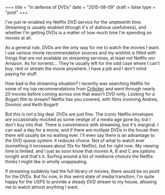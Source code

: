 +++
title = "In defense of DVDs"
date = "2015-08-09"
draft = false
type = "post"
+++

I've just re-enabled my Netflix DVD service for the umpteenth time. Streaming is usually
enabled (though it's of dubious usefulness), and whether I'm getting DVDs is a matter of how
much time I'm spending on movies at all.

As a general rule, DVDs are the only way for me to watch the movies I want. I use various movie
recommendation sources and my wishlist is filled with things that are not available on streaming
services, at least not Netflix nor Amazon. As for torrents... They're usually left for the odd case where
I can't buy, rent or stream the movie anywhere. I have a job and I don't mind paying for stuff.

How bad is the streaming situation? I recently was searching Netflix for some of my top
recommendations from [Criticker](http://criticker.com) and went through nearly 20 movies before
coming across one that wasn't DVD-only. Looking for a Bogart film to stream? Netflix has you
covered, with films involving Andrea, Dominic *and* Keith Bogart!

But this is not a big deal. DVDs are just fine. The iconic Netflix envelopes are occasionally
mocked as some vestige of a media age gone by, but I don't buy into that. There is convenience
with streaming, but it's marginal. I can wait a day for a movie, and if there are multiple DVDs
in the house then there will usually be no waiting ever. I'll even say there is an advantage
to the DVD queue system: it reduces choice. Not of what to watch ever (something it increases
about 10x for Netflix), but for right *now*. My viewing time is limited, and I just as soon know
that movies A, B and C are options tonight and that's it. Surfing around a list of mediocre choices
the Netflix thinks I might like in wholly unappealing.

If streaming suddenly had the full library of movies, there would be no point for the DVDs. But
for now, in this weird state of media transition, I'm quite happy for the USPS to provide a steady
*DVD* stream to my house, allowing me to watch almost anything I want.

